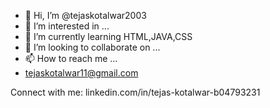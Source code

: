- 👋 Hi, I’m @tejaskotalwar2003
- 👀 I’m interested in ...
- 🌱 I’m currently learning HTML,JAVA,CSS
- 💞️ I’m looking to collaborate on ...
- 📫 How to reach me ...
- tejaskotalwar11@gmail.com

Connect with me:
linkedin.com/in/tejas-kotalwar-b04793231

<!---
tejaskotalwar2003/tejaskotalwar2003 is a ✨ special ✨ repository because its `README.md` (this file) appears on your GitHub profile.
You can click the Preview link to take a look at your changes.
--->
